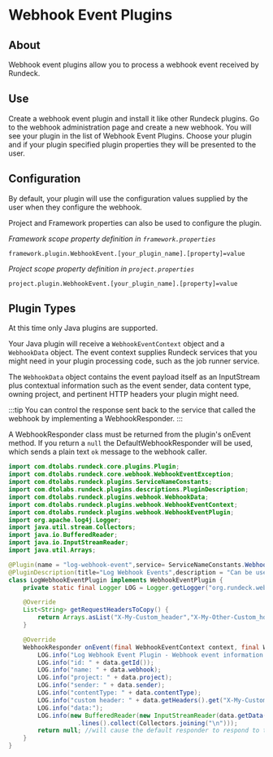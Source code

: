 # Webhook Event Plugins

## About

Webhook event plugins allow you to process a webhook event received by Rundeck.

## Use

Create a webhook event plugin and install it like other Rundeck plugins.
Go to the webhook administration page and create a new webhook. You will see your
plugin in the list of Webhook Event Plugins. Choose your plugin and if your plugin
specified plugin properties they will be presented to the user.

## Configuration

By default, your plugin will use the configuration values supplied by the user 
when they configure the webhook.

Project and Framework properties can also be used to configure the plugin.

_Framework scope property definition in `framework.properties`_

    framework.plugin.WebhookEvent.[your_plugin_name].[property]=value

_Project scope property definition in `project.properties`_

    project.plugin.WebhookEvent.[your_plugin_name].[property]=value
    
## Plugin Types

At this time only Java plugins are supported.

Your Java plugin will receive a `WebhookEventContext` object and a `WebhookData` object.
The event context supplies Rundeck services that you might need in your plugin processing code, such as
the job runner service.

The `WebhookData` object contains the event payload itself as an InputStream plus contextual information
such as the event sender, data content type, owning project, and pertinent HTTP headers your plugin might need.

:::tip
You can control the response sent back to the service that called the webhook by implementing a WebhookResponder.
::: 

A WebhookResponder class must be returned from the plugin's onEvent method. If you return a `null` the DefaultWebhookResponder will be used, which sends a plain text `ok` message to the webhook caller. 

```java
import com.dtolabs.rundeck.core.plugins.Plugin;
import com.dtolabs.rundeck.core.webhook.WebhookEventException;
import com.dtolabs.rundeck.plugins.ServiceNameConstants;
import com.dtolabs.rundeck.plugins.descriptions.PluginDescription;
import com.dtolabs.rundeck.plugins.webhook.WebhookData;
import com.dtolabs.rundeck.plugins.webhook.WebhookEventContext;
import com.dtolabs.rundeck.plugins.webhook.WebhookEventPlugin;
import org.apache.log4j.Logger;
import java.util.stream.Collectors;
import java.io.BufferedReader;
import java.io.InputStreamReader;
import java.util.Arrays;

@Plugin(name = "log-webhook-event",service= ServiceNameConstants.WebhookEvent)
@PluginDescription(title="Log Webhook Events",description = "Can be used to log any incoming webhook events to log4j logger 'org.rundeck.webhook.events'")
class LogWebhookEventPlugin implements WebhookEventPlugin {
    private static final Logger LOG = Logger.getLogger("org.rundeck.webhook.events");

    @Override
    List<String> getRequestHeadersToCopy() {
        return Arrays.asList("X-My-Custom_header","X-My-Other-Custom_hdr");
    }

    @Override
    WebhookResponder onEvent(final WebhookEventContext context, final WebhookData data) throws WebhookEventException {
        LOG.info("Log Webhook Event Plugin - Webhook event information:");
        LOG.info("id: " + data.getId());
        LOG.info("name: " + data.webhook);
        LOG.info("project: " + data.project);
        LOG.info("sender: " + data.sender);
        LOG.info("contentType: " + data.contentType);
        LOG.info("custom header: " + data.getHeaders().get("X-My-Custom_header"));
        LOG.info("data:");
        LOG.info(new BufferedReader(new InputStreamReader(data.getData()))
                   .lines().collect(Collectors.joining("\n")));
        return null; //will cause the default responder to respond to the webhook caller
    }
}
```